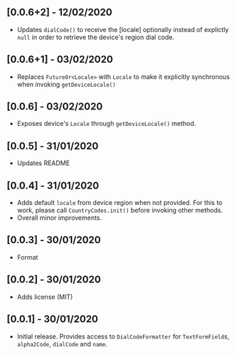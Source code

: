 ## [0.0.6+2] - 12/02/2020

* Updates `dialCode()` to receive the [locale] optionally instead of explictly `null` in order to retrieve the device's region dial code.

## [0.0.6+1] - 03/02/2020

* Replaces `FutureOr<Locale>` with `Locale` to make it explicitly synchronous when invoking `getDeviceLocale()`

## [0.0.6] - 03/02/2020

* Exposes device's `Locale` through `getDeviceLocale()` method.

## [0.0.5] - 31/01/2020

* Updates README

## [0.0.4] - 31/01/2020

* Adds default `locale` from device region when not provided. For this to work, please call `CountryCodes.init()` before invoking other methods.
* Overall minor improvements.

## [0.0.3] - 30/01/2020

* Format

## [0.0.2] - 30/01/2020

* Adds license (MIT)

## [0.0.1] - 30/01/2020

* Initial release. Provides access to `DialCodeFormatter` for `TextFormField`s, `alpha2Code`, `dialCode` and `name`.

